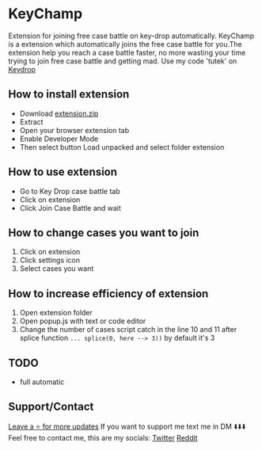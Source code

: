 # KeyChamp
 Extension for joining free case battle on key-drop automatically.
 KeyChamp is a extension which automatically joins the free case battle for you.The extension help you reach a case battle faster, no more wasting your time trying to join free case battle and getting mad. 
 Use my code 'tutek' on [Keydrop](https://key-drop.com/?code=tutek)
## How to install extension
- Download [extension.zip](https://github.com/Shkyyl/KeyChamp/releases/)
- Extract 
- Open your browser extension tab
- Enable Developer Mode
- Then select button Load unpacked and select folder extension
## How to use extension 
- Go to Key Drop case battle tab
- Click on extension
- Click Join Case Battle and wait
## How to change cases you want to join
1. Click on extension
2. Click settings icon
3. Select cases you want
## How to increase efficiency of extension
1. Open extension folder
2. Open popup.js with text or code editor
3. Change the number of cases script catch in the line 10 and 11 after splice function 
``... splice(0, here --> 3))`` by default it's 3
## TODO
- full automatic

## Support/Contact
[Leave a ⭐ for more updates](https://github.com/Shkyyl/KeyChamp/stargazers)
If you want to support me text me in DM ⬇️⬇️⬇️
Feel free to contact me, this are my socials:
[Twitter](https://twitter.com/ShkyylDev)
[Reddit](https://www.reddit.com/user/Unique-Evening-3255)